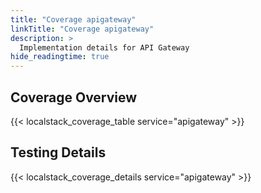 ```yaml
---
title: "Coverage apigateway"
linkTitle: "Coverage apigateway"
description: >
  Implementation details for API Gateway
hide_readingtime: true
---
```


## Coverage Overview
{{< localstack_coverage_table service="apigateway" >}}

## Testing Details
{{< localstack_coverage_details service="apigateway" >}}
